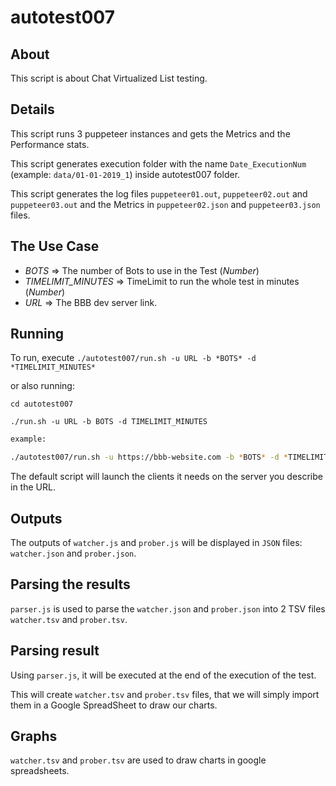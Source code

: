 # autotest007

## About

This script is about Chat Virtualized List testing.

## Details

This script runs 3 puppeteer instances and gets the Metrics and the Performance stats.

This script generates execution folder with the name `Date_ExecutionNum` (example: `data/01-01-2019_1`) inside autotest007 folder.

This script generates the log files `puppeteer01.out`, `puppeteer02.out` and `puppeteer03.out` and the Metrics in `puppeteer02.json` and `puppeteer03.json` files.

## The Use Case

- *BOTS* => The number of Bots to use in the Test (_Number_)
- *TIMELIMIT_MINUTES* => TimeLimit to run the whole test in minutes (_Number_)
- *URL* => The BBB dev server link.

## Running

To run, execute `./autotest007/run.sh -u URL -b *BOTS* -d *TIMELIMIT_MINUTES*`

or also running: 

```
cd autotest007

./run.sh -u URL -b BOTS -d TIMELIMIT_MINUTES
```

~~~bash
example: 

./autotest007/run.sh -u https://bbb-website.com -b *BOTS* -d *TIMELIMIT_MINUTES*
~~~

The default script will launch the clients it needs on the server you describe in the URL.

## Outputs

The outputs of `watcher.js` and `prober.js` will be displayed in `JSON` files: 
`watcher.json` and `prober.json`.

## Parsing the results

`parser.js` is used to parse the `watcher.json` and `prober.json` into 2 TSV files `watcher.tsv` and `prober.tsv`.

## Parsing result

Using `parser.js`, it will be executed at the end of the execution of the test.

This will create `watcher.tsv` and `prober.tsv` files, that we will simply import them in a Google SpreadSheet to draw our charts.

## Graphs

`watcher.tsv` and `prober.tsv` are used to draw charts in google spreadsheets.
